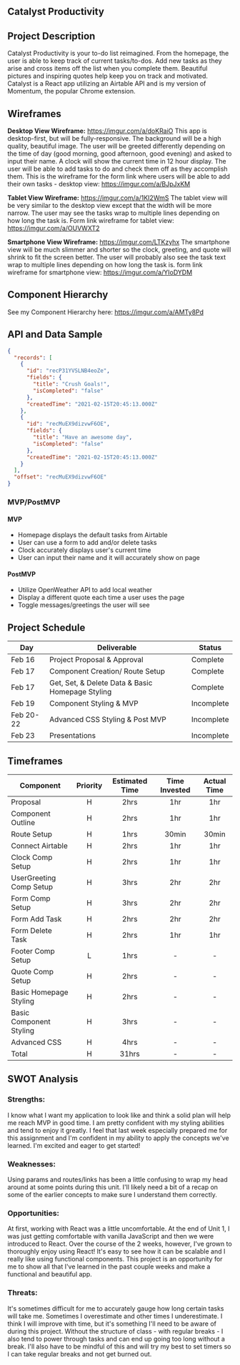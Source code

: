 ## Catalyst Productivity

## Project Description

Catalyst Productivity is your to-do list reimagined. From the homepage, the user is able to keep track of current tasks/to-dos. Add new tasks as they arise and cross items off the list when you complete them. Beautiful pictures and inspiring quotes help keep you on track and motivated. Catalyst is a React app utilizing an Airtable API and is my version of Momentum, the popular Chrome extension.

## Wireframes

**Desktop View Wireframe:** https://imgur.com/a/doKRaiO
This app is desktop-first, but will be fully-responsive. The background will be a high quality, beautiful image. The user will be greeted differently depending on the time of day (good morning, good afternoon, good evening) and asked to input their name. A clock will show the current time in 12 hour display. The user will be able to add tasks to do and check them off as they accomplish them.
This is the wireframe for the form link where users will be able to add their own tasks - desktop view: https://imgur.com/a/BJpJxKM

**Tablet View Wireframe:** https://imgur.com/a/1KI2WmS
The tablet view will be very similar to the desktop view except that the width will be more narrow. The user may see the tasks wrap to multiple lines depending on how long the task is.
Form link wireframe for tablet view: https://imgur.com/a/OUVWXT2

**Smartphone View Wireframe:** https://imgur.com/LTKzyhx
The smartphone view will be much slimmer and shorter so the clock, greeting, and quote will shrink to fit the screen better. The user will probably also see the task text wrap to multiple lines depending on how long the task is.
form link wireframe for smartphone view: https://imgur.com/a/YIoDYDM

## Component Hierarchy

See my Component Hierarchy here: https://imgur.com/a/AMTy8Pd

## API and Data Sample

```json
{
  "records": [
    {
      "id": "recP31YVSLNB4eoZe",
      "fields": {
        "title": "Crush Goals!",
        "isCompleted": "false"
      },
      "createdTime": "2021-02-15T20:45:13.000Z"
    },
    {
      "id": "recMuEX9dizvwF6OE",
      "fields": {
        "title": "Have an awesome day",
        "isCompleted": "false"
      },
      "createdTime": "2021-02-15T20:45:13.000Z"
    }
  ],
  "offset": "recMuEX9dizvwF6OE"
}
```

### MVP/PostMVP

#### MVP

- Homepage displays the default tasks from Airtable
- User can use a form to add and/or delete tasks
- Clock accurately displays user's current time
- User can input their name and it will accurately show on page

#### PostMVP

- Utilize OpenWeather API to add local weather
- Display a different quote each time a user uses the page
- Toggle messages/greetings the user will see

## Project Schedule

| Day       | Deliverable                                      | Status     |
| --------- | ------------------------------------------------ | ---------- |
| Feb 16    | Project Proposal & Approval                      | Complete   |
| Feb 17    | Component Creation/ Route Setup                  | Complete   |
| Feb 17    | Get, Set, & Delete Data & Basic Homepage Styling | Complete   |
| Feb 19    | Component Styling & MVP                          | Incomplete |
| Feb 20-22 | Advanced CSS Styling & Post MVP                  | Incomplete |
| Feb 23    | Presentations                                    | Incomplete |

## Timeframes

| Component               | Priority | Estimated Time | Time Invested | Actual Time |
| ----------------------- | :------: | :------------: | :-----------: | :---------: |
| Proposal                |    H     |      2hrs      |      1hr      |     1hr     |
| Component Outline       |    H     |      2hrs      |      1hr      |     1hr     |
| Route Setup             |    H     |      1hrs      |     30min     |    30min    |
| Connect Airtable        |    H     |      2hrs      |      1hr      |     1hr     |
| Clock Comp Setup        |    H     |      2hrs      |      1hr      |     1hr     |
| UserGreeting Comp Setup |    H     |      3hrs      |      2hr      |     2hr     |
| Form Comp Setup         |    H     |      3hrs      |      2hr      |     2hr     |
| Form Add Task           |    H     |      2hrs      |      2hr      |     2hr     |
| Form Delete Task        |    H     |      2hrs      |      1hr      |     1hr     |
| Footer Comp Setup       |    L     |      1hrs      |       -       |      -      |
| Quote Comp Setup        |    H     |      2hrs      |       -       |      -      |
| Basic Homepage Styling  |    H     |      2hrs      |       -       |      -      |
| Basic Component Styling |    H     |      3hrs      |       -       |      -      |
| Advanced CSS            |    H     |      4hrs      |       -       |      -      |
| Total                   |    H     |     31hrs      |       -       |      -      |

## SWOT Analysis

### Strengths:

I know what I want my application to look like and think a solid plan will help me reach MVP in good time. I am pretty confident with my styling abilities and tend to enjoy it greatly. I feel that last week especially prepared me for this assignment and I'm confident in my ability to apply the concepts we've learned. I'm excited and eager to get started!

### Weaknesses:

Using params and routes/links has been a little confusing to wrap my head around at some points during this unit. I'll likely need a bit of a recap on some of the earlier concepts to make sure I understand them correctly.

### Opportunities:

At first, working with React was a little uncomfortable. At the end of Unit 1, I was just getting comfortable with vanilla JavaScript and then we were introduced to React. Over the course of the 2 weeks, however, I've grown to thoroughly enjoy using React! It's easy to see how it can be scalable and I really like using functional components. This project is an opportunity for me to show all that I've learned in the past couple weeks and make a functional and beautiful app.

### Threats:

It's sometimes difficult for me to accurately gauge how long certain tasks will take me. Sometimes I overestimate and other times I underestimate. I think I will improve with time, but it's something I'll need to be aware of during this project. Without the structure of class - with regular breaks - I also tend to power through tasks and can end up going too long without a break. I'll also have to be mindful of this and will try my best to set timers so I can take regular breaks and not get burned out.
